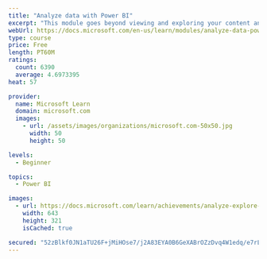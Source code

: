 ```yaml
---
title: "Analyze data with Power BI"
excerpt: "This module goes beyond viewing and exploring your content and explains how to interact with it by working with reports and dashboards to uncover and share new business insights."
webUrl: https://docs.microsoft.com/en-us/learn/modules/analyze-data-power-bi/
type: course
price: Free
length: PT60M
ratings:
  count: 6390
  average: 4.6973395
heat: 57

provider:
  name: Microsoft Learn
  domain: microsoft.com
  images:
    - url: /assets/images/organizations/microsoft.com-50x50.jpg
      width: 50
      height: 50

levels:
  - Beginner

topics:
  - Power BI

images:
  - url: https://docs.microsoft.com/learn/achievements/analyze-explore-data-power-bi-social.png
    width: 643
    height: 321
    isCached: true

secured: "52zBlkf0JN1aTU26F+jMiHOse7/j2A83EYA0B6GeXABrOZzDvq4W1edq/e7rLPivBXrKeRlIDksYyrjMDFSQq7JPQoQp0UJOBWOSlkPHxygg5wj5aNln5dhyCj8zRMc0W7qOOcMq8/ciSAKmJeJLBu3iHVKH46OTxJahah2RP+9huXPEbz+lT+rSgQsJ+YozOsdysQ59S0RM9gEJI0m8u7oD4h6v4Fy73X77vAlXUSMH8eKVjVqIoJsEjNp8Sxp9BpmTWuwkI9pPYiibEloeXpWWY/n32GzgX2WNKfnIQEOVbNuPHtPvwpRkEzegsANx+kOm1WcTN5oFiSXpLkc8GJvliORZf5NkwSh8KOrgAvfd/NguSdcL64gphceItWzhqW8t8LzhAYZhv/mb3CN7AFZewPmLvsVJVp/QK4EHjX8=;QrfSkUFuCgUwFaxGUHtJvQ=="
---
```



